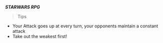 ***STARWARS RPG***

> Tips

- Your Attack goes up at every turn, your opponents maintain a constant attack
- Take out the weakest first!
